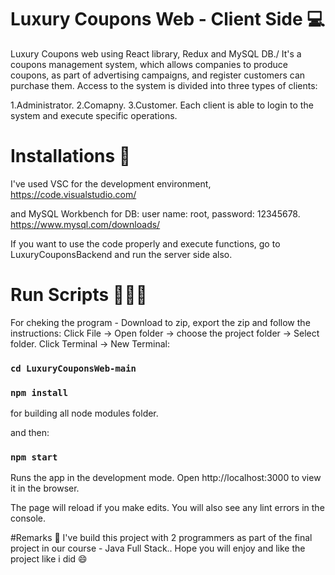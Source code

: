 # Luxury Coupons Web - Client Side 💻

Luxury Coupons web using React library, Redux and MySQL DB./
It's a coupons management system, which allows companies to produce coupons,
as part of advertising campaigns, and register customers can purchase them.
Access to the system is divided into three types of clients:

1.Administrator.
2.Comapny.
3.Customer.
Each client is able to login to the system and execute specific operations.

# Installations 🔧
I've used VSC for the development environment,
https://code.visualstudio.com/

and MySQL Workbench for DB: user name: root, password: 12345678.
https://www.mysql.com/downloads/

If you want to use the code properly and execute functions,
go to LuxuryCouponsBackend and run the server side also.

# Run Scripts 👩🏻‍💻
For cheking the program - Download to zip, export the zip and follow the instructions:
Click File -> Open folder -> choose the project folder -> Select folder.
Click Terminal -> New Terminal:

### `cd LuxuryCouponsWeb-main`
### `npm install`
for building all node modules folder.

and then:
### `npm start`

Runs the app in the development mode.
Open http://localhost:3000 to view it in the browser.

The page will reload if you make edits.
You will also see any lint errors in the console.

#Remarks 📝
I've build this project with 2 programmers as part of the final project in our course - Java Full Stack..
Hope you will enjoy and like the project like i did 😄

